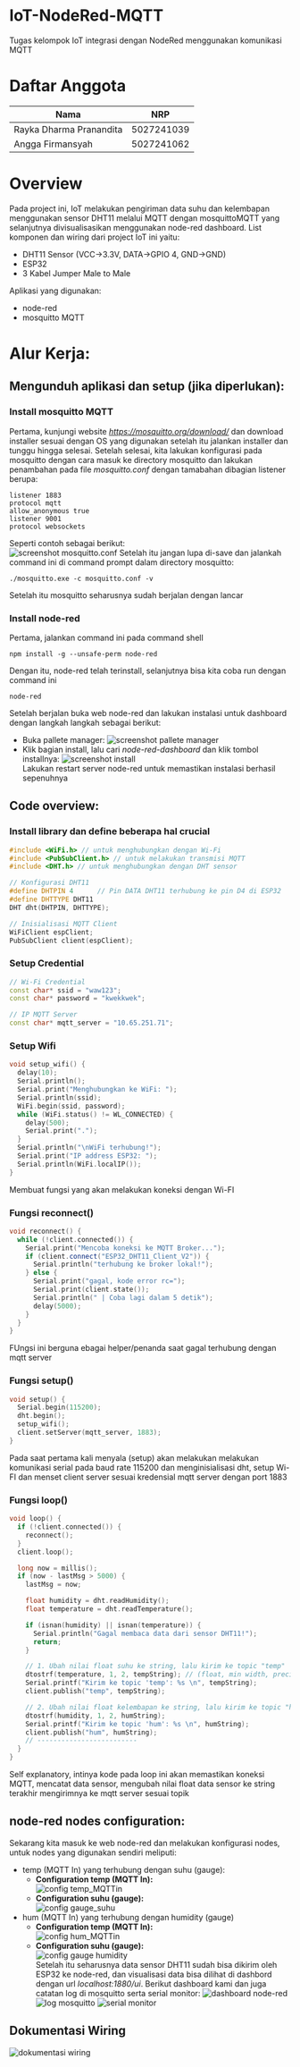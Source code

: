 # IoT-NodeRed-MQTT
Tugas kelompok IoT integrasi dengan NodeRed menggunakan komunikasi MQTT
# Daftar Anggota
|Nama | NRP |
|-----|-----|
|Rayka Dharma Pranandita | 5027241039|
|Angga Firmansyah| 5027241062|

# Overview   
Pada project ini, IoT melakukan pengiriman data suhu dan kelembapan menggunakan sensor DHT11 melalui MQTT dengan mosquittoMQTT yang selanjutnya divisualisasikan menggunakan node-red dashboard. List komponen dan wiring dari project IoT ini yaitu:    
- DHT11 Sensor (VCC->3.3V, DATA->GPIO 4, GND->GND)
- ESP32
- 3 Kabel Jumper Male to Male
  
Aplikasi yang digunakan:
 - node-red
 - mosquitto MQTT

# Alur Kerja:
## Mengunduh aplikasi dan setup (jika diperlukan):
### Install mosquitto MQTT
Pertama, kunjungi website _https://mosquitto.org/download/_ dan download installer sesuai dengan OS yang digunakan setelah itu jalankan installer dan tunggu hingga selesai. Setelah selesai, kita lakukan konfigurasi pada mosquitto dengan cara masuk ke directory mosquitto dan lakukan penambahan pada file _mosquitto.conf_ dengan tamabahan dibagian listener berupa:
```
listener 1883
protocol mqtt
allow_anonymous true
listener 9001
protocol websockets
```
Seperti contoh sebagai berikut:    
![screenshot mosquitto.conf](assets/mosquitto-conf.jpeg)
Setelah itu jangan lupa di-save dan jalankah command ini di command prompt dalam directory mosquitto:
```shell
./mosquitto.exe -c mosquitto.conf -v
```
Setelah itu mosquitto seharusnya sudah berjalan dengan lancar
### Install node-red
Pertama, jalankan command ini pada command shell
```shell
npm install -g --unsafe-perm node-red
```
Dengan itu, node-red telah terinstall, selanjutnya bisa kita coba run dengan command ini
```shell
node-red
```
Setelah berjalan buka web node-red dan lakukan instalasi untuk dashboard dengan langkah langkah sebagai berikut:
- Buka pallete manager:
  ![screenshot pallete manager](assets/install.png)
- Klik bagian install, lalu cari _node-red-dashboard_ dan klik tombol installnya:
  ![screenshot install](assets/install1.png)
  <br>Lakukan restart server node-red untuk memastikan instalasi berhasil sepenuhnya

## Code overview:
### Install library dan define beberapa hal crucial
```cpp
#include <WiFi.h> // untuk menghubungkan dengan Wi-Fi
#include <PubSubClient.h> // untuk melakukan transmisi MQTT
#include <DHT.h> // untuk menghubungkan dengan DHT sensor

// Konfigurasi DHT11
#define DHTPIN 4      // Pin DATA DHT11 terhubung ke pin D4 di ESP32
#define DHTTYPE DHT11
DHT dht(DHTPIN, DHTTYPE);

// Inisialisasi MQTT Client
WiFiClient espClient;
PubSubClient client(espClient);
```

### Setup Credential
```cpp
// Wi-Fi Credential
const char* ssid = "waw123";
const char* password = "kwekkwek";

// IP MQTT Server
const char* mqtt_server = "10.65.251.71"; 
```

### Setup Wifi
```cpp
void setup_wifi() {
  delay(10);
  Serial.println();
  Serial.print("Menghubungkan ke WiFi: ");
  Serial.println(ssid);
  WiFi.begin(ssid, password);
  while (WiFi.status() != WL_CONNECTED) {
    delay(500);
    Serial.print(".");
  }
  Serial.println("\nWiFi terhubung!");
  Serial.print("IP address ESP32: ");
  Serial.println(WiFi.localIP());
}
```
Membuat fungsi yang akan melakukan koneksi dengan Wi-FI

### Fungsi reconnect()
```cpp
void reconnect() {
  while (!client.connected()) {
    Serial.print("Mencoba koneksi ke MQTT Broker...");
    if (client.connect("ESP32_DHT11_Client_V2")) { 
      Serial.println("terhubung ke broker lokal!");
    } else {
      Serial.print("gagal, kode error rc=");
      Serial.print(client.state());
      Serial.println(" | Coba lagi dalam 5 detik");
      delay(5000);
    }
  }
}
```
FUngsi ini berguna ebagai helper/penanda saat gagal terhubung dengan mqtt server

### Fungsi setup()
```cpp
void setup() {
  Serial.begin(115200);
  dht.begin();
  setup_wifi();
  client.setServer(mqtt_server, 1883); 
}
```
Pada saat pertama kali menyala (setup) akan melakukan melakukan komunikasi serial pada baud rate 115200 dan menginisialisasi dht, setup Wi-FI dan menset client server sesuai kredensial mqtt server dengan port 1883

### Fungsi loop()
```cpp
void loop() {
  if (!client.connected()) {
    reconnect();
  }
  client.loop();

  long now = millis();
  if (now - lastMsg > 5000) {
    lastMsg = now;

    float humidity = dht.readHumidity();
    float temperature = dht.readTemperature();

    if (isnan(humidity) || isnan(temperature)) {
      Serial.println("Gagal membaca data dari sensor DHT11!");
      return;
    }

    // 1. Ubah nilai float suhu ke string, lalu kirim ke topic "temp"
    dtostrf(temperature, 1, 2, tempString); // (float, min width, precision, buffer)
    Serial.printf("Kirim ke topic 'temp': %s \n", tempString);
    client.publish("temp", tempString);

    // 2. Ubah nilai float kelembapan ke string, lalu kirim ke topic "hum"
    dtostrf(humidity, 1, 2, humString);
    Serial.printf("Kirim ke topic 'hum': %s \n", humString);
    client.publish("hum", humString);
    // -------------------------
  }
}
```
Self explanatory, intinya kode pada loop ini akan memastikan koneksi MQTT, mencatat data sensor, mengubah nilai float data sensor ke string terakhir mengirimnya ke mqtt server sesuai topik 

## node-red nodes configuration:
Sekarang kita masuk ke web node-red dan melakukan konfigurasi nodes, untuk nodes yang digunakan sendiri meliputi:
- temp (MQTT In) yang terhubung dengan suhu (gauge):
  - **Configuration temp (MQTT In):**
    <br>
    ![config temp_MQTTin](assets/mqtt-temp.png)
    <br>
  - **Configuration suhu (gauge):**
    <br>
    ![config gauge_suhu](assets/gauge-temp.png)
    <br>
- hum (MQTT In) yang terhubung dengan humidity (gauge)
  - **Configuration temp (MQTT In):**
    <br>
    ![config hum_MQTTin](assets/mqtt-hum.png)
    <br>
  - **Configuration suhu (gauge):**
    <br>
    ![config gauge humidity](assets/gauge-hum.png)
    <br>
Setelah itu seharusnya data sensor DHT11 sudah bisa dikirim oleh ESP32 ke node-red, dan visualisasi data bisa dilihat di dashbord dengan url  _localhost:1880/ui_. Berikut dashboard kami dan juga catatan log di mosquitto serta serial monitor:
![dashboard node-red](assets/dashboard.png)
![log mosquitto](assets/mosquitto-log.jpeg)
![serial monitor](assets/serialmonitor.png)

## Dokumentasi Wiring
![dokumentasi wiring](assets/wiring.jpeg)

